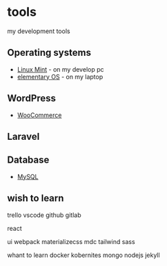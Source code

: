 # tools
my development tools

## Operating systems

* [Linux Mint](https://www.linuxmint.com/) - on my develop pc
* [elementary OS](https://elementary.io/) - on my laptop

## WordPress

* [WooCommerce](https://woocommerce.com/)

## Laravel

## Database

* [MySQL](https://www.mysql.com/)


## wish to learn




trello
vscode
github
gitlab


react

ui
webpack
materializecss
mdc
tailwind
sass

whant to learn
docker
kobernites
mongo
nodejs
jekyll
